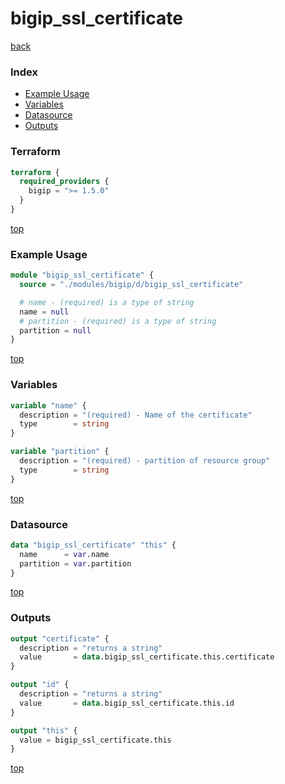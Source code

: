 # bigip_ssl_certificate

[back](../bigip.md)

### Index

- [Example Usage](#example-usage)
- [Variables](#variables)
- [Datasource](#datasource)
- [Outputs](#outputs)

### Terraform

```terraform
terraform {
  required_providers {
    bigip = ">= 1.5.0"
  }
}
```

[top](#index)

### Example Usage

```terraform
module "bigip_ssl_certificate" {
  source = "./modules/bigip/d/bigip_ssl_certificate"

  # name - (required) is a type of string
  name = null
  # partition - (required) is a type of string
  partition = null
}
```

[top](#index)

### Variables

```terraform
variable "name" {
  description = "(required) - Name of the certificate"
  type        = string
}

variable "partition" {
  description = "(required) - partition of resource group"
  type        = string
}
```

[top](#index)

### Datasource

```terraform
data "bigip_ssl_certificate" "this" {
  name      = var.name
  partition = var.partition
}
```

[top](#index)

### Outputs

```terraform
output "certificate" {
  description = "returns a string"
  value       = data.bigip_ssl_certificate.this.certificate
}

output "id" {
  description = "returns a string"
  value       = data.bigip_ssl_certificate.this.id
}

output "this" {
  value = bigip_ssl_certificate.this
}
```

[top](#index)